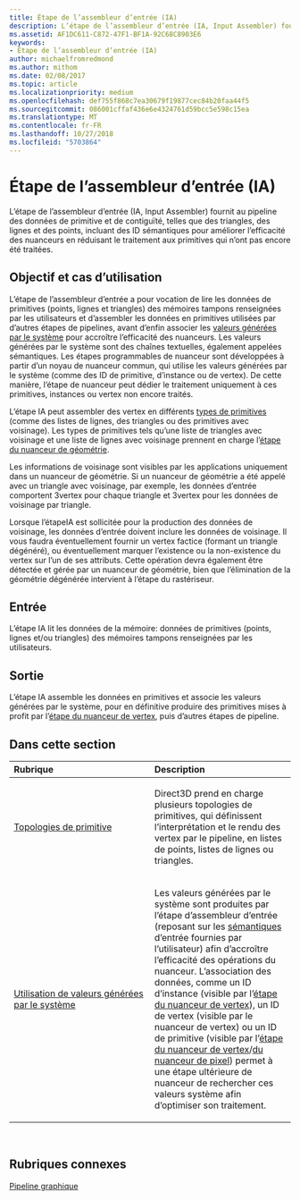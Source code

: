 ```yaml
---
title: Étape de l’assembleur d’entrée (IA)
description: L’étape de l’assembleur d’entrée (IA, Input Assembler) fournit au pipeline des données de primitive et de contiguïté, telles que des triangles, des lignes et des points, incluant des ID sémantiques pour améliorer l’efficacité des nuanceurs en réduisant le traitement aux primitives qui n’ont pas encore été traitées.
ms.assetid: AF1DC611-C872-47F1-BF1A-92C68C8903E6
keywords:
- Étape de l’assembleur d’entrée (IA)
author: michaelfromredmond
ms.author: mithom
ms.date: 02/08/2017
ms.topic: article
ms.localizationpriority: medium
ms.openlocfilehash: def755f868c7ea30679f19877cec84b20faa44f5
ms.sourcegitcommit: 086001cffaf436e6e4324761d59bcc5e598c15ea
ms.translationtype: MT
ms.contentlocale: fr-FR
ms.lasthandoff: 10/27/2018
ms.locfileid: "5703864"
---
```

# <a name="input-assembler-ia-stage"></a>Étape de l’assembleur d’entrée (IA)


L’étape de l’assembleur d’entrée (IA, Input Assembler) fournit au pipeline des données de primitive et de contiguïté, telles que des triangles, des lignes et des points, incluant des ID sémantiques pour améliorer l’efficacité des nuanceurs en réduisant le traitement aux primitives qui n’ont pas encore été traitées.

## <a name="span-idpurpose-and-usesspanspan-idpurpose-and-usesspanspan-idpurpose-and-usesspanpurpose-and-uses"></a><span id="Purpose-and-uses"></span><span id="purpose-and-uses"></span><span id="PURPOSE-AND-USES"></span>Objectif et cas d’utilisation


L’étape de l’assembleur d’entrée a pour vocation de lire les données de primitives (points, lignes et triangles) des mémoires tampons renseignées par les utilisateurs et d’assembler les données en primitives utilisées par d’autres étapes de pipelines, avant d’enfin associer les [valeurs générées par le système](https://msdn.microsoft.com/library/windows/desktop/bb509647) pour accroître l’efficacité des nuanceurs. Les valeurs générées par le système sont des chaînes textuelles, également appelées sémantiques. Les étapes programmables de nuanceur sont développées à partir d’un noyau de nuanceur commun, qui utilise les valeurs générées par le système (comme des ID de primitive, d’instance ou de vertex). De cette manière, l’étape de nuanceur peut dédier le traitement uniquement à ces primitives, instances ou vertex non encore traités.

L’étape IA peut assembler des vertex en différents [types de primitives](primitive-topologies.md) (comme des listes de lignes, des triangles ou des primitives avec voisinage). Les types de primitives tels qu’une liste de triangles avec voisinage et une liste de lignes avec voisinage prennent en charge l’[étape du nuanceur de géométrie](geometry-shader-stage--gs-.md).

Les informations de voisinage sont visibles par les applications uniquement dans un nuanceur de géométrie. Si un nuanceur de géométrie a été appelé avec un triangle avec voisinage, par exemple, les données d’entrée comportent 3vertex pour chaque triangle et 3vertex pour les données de voisinage par triangle.

Lorsque l’étapeIA est sollicitée pour la production des données de voisinage, les données d’entrée doivent inclure les données de voisinage. Il vous faudra éventuellement fournir un vertex factice (formant un triangle dégénéré), ou éventuellement marquer l’existence ou la non-existence du vertex sur l’un de ses attributs. Cette opération devra également être détectée et gérée par un nuanceur de géométrie, bien que l’élimination de la géométrie dégénérée intervient à l’étape du rastériseur.

## <a name="span-idinputspanspan-idinputspanspan-idinputspaninput"></a><span id="Input"></span><span id="input"></span><span id="INPUT"></span>Entrée


L’étape IA lit les données de la mémoire: données de primitives (points, lignes et/ou triangles) des mémoires tampons renseignées par les utilisateurs.

## <a name="span-idoutputspanspan-idoutputspanspan-idoutputspanoutput"></a><span id="Output"></span><span id="output"></span><span id="OUTPUT"></span>Sortie


L’étape IA assemble les données en primitives et associe les valeurs générées par le système, pour en définitive produire des primitives mises à profit par l’[étape du nuanceur de vertex](vertex-shader-stage--vs-.md), puis d’autres étapes de pipeline.

## <a name="span-idin-this-sectionspanin-this-section"></a><span id="in-this-section"></span>Dans cette section


<table>
<colgroup>
<col width="50%" />
<col width="50%" />
</colgroup>
<thead>
<tr class="header">
<th align="left">Rubrique</th>
<th align="left">Description</th>
</tr>
</thead>
<tbody>
<tr class="odd">
<td align="left"><p><a href="primitive-topologies.md">Topologies de primitive</a></p></td>
<td align="left"><p>Direct3D prend en charge plusieurs topologies de primitives, qui définissent l’interprétation et le rendu des vertex par le pipeline, en listes de points, listes de lignes ou triangles.</p></td>
</tr>
<tr class="even">
<td align="left"><p><a href="using-system-generated-values.md">Utilisation de valeurs générées par le système</a></p></td>
<td align="left"><p>Les valeurs générées par le système sont produites par l’étape d’assembleur d’entrée (reposant sur les <a href="https://msdn.microsoft.com/library/windows/desktop/bb509647">sémantiques</a> d’entrée fournies par l’utilisateur) afin d’accroître l’efficacité des opérations du nuanceur. L’association des données, comme un ID d’instance (visible par l’<a href="vertex-shader-stage--vs-.md">étape du nuanceur de vertex</a>), un ID de vertex (visible par le nuanceur de vertex) ou un ID de primitive (visible par l’<a href="geometry-shader-stage--gs-.md">étape du nuanceur de vertex</a>/<a href="pixel-shader-stage--ps-.md">du nuanceur de pixel</a>) permet à une étape ultérieure de nuanceur de rechercher ces valeurs système afin d’optimiser son traitement.</p></td>
</tr>
</tbody>
</table>

 

## <a name="span-idrelated-topicsspanrelated-topics"></a><span id="related-topics"></span>Rubriques connexes


[Pipeline graphique](graphics-pipeline.md)

 

 




